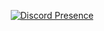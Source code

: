 <a href="https://discord.com/users/1065515693036011530" target="_blank">
  <p align="center">
     <img src="api.lanyard.rest/v1/users/1065515693036011530" align="middle" alt="Discord Presence">
  </p>
</a>
